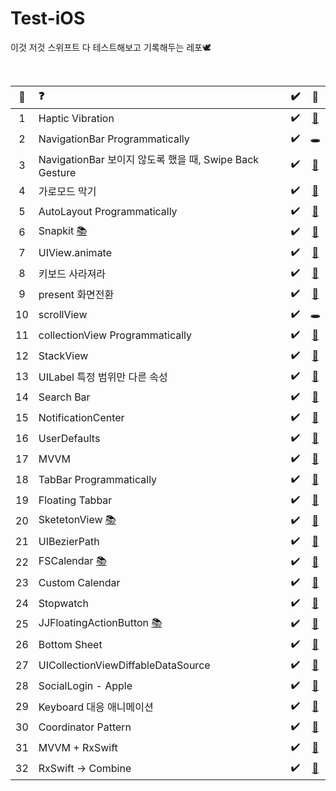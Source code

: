 # Test-iOS
이것 저것 스위프트 다 테스트해보고 기록해두는 레포🕊



<br>

| 👻 |  ❓  |  ✔️  | 👾 |
|:----------:|:-------------|:------:|:------:|
| 1 |  Haptic Vibration | ✔️ | [📂](https://github.com/yangsubinn/Test-iOS/blob/master/Test/Test/Source/ViewControllers/HapticVC.swift) |
| 2 |  NavigationBar Programmatically | ✔️ |🕳|
| 3 |     NavigationBar 보이지 않도록 했을 때, Swipe Back Gesture     |   ✔️  | [📂](https://github.com/yangsubinn/Test-iOS/blob/master/Test/Test/Source/ViewControllers/Navigation/FirstNaviVC.swift)
| 4 | 가로모드 막기 |   ✔️  | [📂](https://github.com/yangsubinn/Test-iOS/blob/master/Test/Test/Source/Supports/AppDelegate.swift) |
| 5 | AutoLayout Programmatically |  ✔️   | [📂](https://github.com/yangsubinn/Test-iOS/blob/master/Test/Test/Source/ViewControllers/AutolayoutVC.swift) |
| 6 | Snapkit [📚](https://github.com/SnapKit/SnapKit) |   ✔️  | [📂](https://github.com/yangsubinn/Test-iOS/blob/master/Test/Test/Source/ViewControllers/AutolayoutVC.swift) |
| 7 | UIView.animate | ✔️  | [📂](https://github.com/yangsubinn/Test-iOS/blob/master/Test/Test/Source/ViewControllers/AnimationVC.swift) |
| 8 | 키보드 사라져라 | ✔️ | [📂](https://github.com/yangsubinn/Test-iOS/blob/master/Test/Test/Source/ViewControllers/KeyboardVC.swift) |
| 9 | present 화면전환 | ✔️ | [📂](https://github.com/yangsubinn/Test-iOS/tree/master/Test/Test/Source/ViewControllers/Present) |
| 10 | scrollView | ✔️ |🕳 |
| 11 | collectionView Programmatically | ✔️ |[📂](https://github.com/yangsubinn/Test-iOS/tree/master/Test/Test/Source/ViewControllers/Header) |
| 12 | StackView | ✔️ | [📂](https://github.com/yangsubinn/Test-iOS/blob/master/Test/Test/Source/ViewControllers/StackViewVC.swift) |
| 13 | UILabel 특정 범위만 다른 속성 | ✔️ | [📂](https://github.com/yangsubinn/Test-iOS/blob/master/Test/Test/Source/ViewControllers/LabelVC.swift) |
| 14 | Search Bar | ✔️ | [📂](https://github.com/UXThinkBig/YangSuBin/blob/master/UXThinkBig-SearchBar/UXThinkBig-SearchBar/Source/ViewControllers/ViewController.swift) |
| 15 | NotificationCenter | ✔️ |[📂](https://github.com/yangsubinn/Test-iOS/blob/master/Test/Test/Source/ViewControllers/NotiVC.swift) |
| 16 | UserDefaults | ✔️ |[📂](https://github.com/yangsubinn/Test-iOS/blob/master/Test/Test/Source/ViewControllers/Navigation/SecondNaviVC.swift) |
| 17 | MVVM | ✔️ |[📂](https://github.com/yangsubinn/Test-iOS/tree/master/Test-MVVM) |
| 18 | TabBar Programmatically | ✔️ | [📂](https://github.com/yangsubinn/Test-iOS/tree/master/Test/Test/Source/ViewControllers/Tabbar) |
| 19 | Floating Tabbar | ✔️ | [📂](https://github.com/yangsubinn/Test-iOS/tree/master/Test/Test/Source/ViewControllers/FloatingTabbar) |
| 20 | SketetonView [📚](https://github.com/Juanpe/SkeletonView) | ✔️ | [📂](https://github.com/yangsubinn/Test-iOS/tree/master/Skeleton) |
| 21 | UIBezierPath | ✔️ | [📂](https://github.com/yangsubinn/Test-iOS/tree/2aa9a4a4593edebf513030745e608d31a0b67f2f/BezierPath) |
| 22 | FSCalendar [📚](https://github.com/WenchaoD/FSCalendar) | ✔️ | [📂](https://github.com/yangsubinn/Test-iOS/blob/master/Calendar/Calendar/ViewController.swift) |
| 23 | Custom Calendar | ✔️ | [📂](https://github.com/yangsubinn/Test-iOS/blob/master/Calendar/Calendar/SecondViewController.swift) |
| 24 | Stopwatch | ✔️ | [📂](https://github.com/yangsubinn/Test-iOS/tree/master/Test/Test/Source/ViewControllers/Timer) |
| 25 | JJFloatingActionButton [📚](https://github.com/jjochen/JJFloatingActionButton) | ✔️ | [📂](https://github.com/yangsubinn/Test-iOS/blob/master/Test/Test/Source/ViewControllers/FloatingButton/FloatingButtonVC.swift) |
| 26 | Bottom Sheet |  ✔️ | [📂](https://github.com/yangsubinn/Test-iOS/tree/master/BottomSheet) |
| 27 | UICollectionViewDiffableDataSource |  ✔️  | [📂](https://github.com/yangsubinn/Test-iOS/blob/76b852f6d7d0471475adb1cbf35f5de36afcb22c/Test/Test/Source/ViewControllers/Side/SideCollectionVC.swift) |
| 28 | SocialLogin - Apple | ✔️ | [📂](https://github.com/TeamSparker/Spark-Practice-iOS/pull/12) |
| 29 | Keyboard 대응 애니메이션 | ✔️ | [📂](https://github.com/yangsubinn/Test-iOS/tree/master/KeyboardAction) |
| 30 | Coordinator Pattern | ✔️ | [📂](https://github.com/yangsubinn/Test-iOS/tree/master/CoordinatorPattern) |
| 31 | MVVM + RxSwift | ✔️ | [📂](https://github.com/yangsubinn/Test-iOS/tree/master/MVVM-RxSwift) |
| 32 | RxSwift -> Combine | ✔️ | [📂](https://github.com/yangsubinn/Test-iOS/commit/783fd5f50ed3bf1e8184f614a9c6cad2f6f0184d) |
